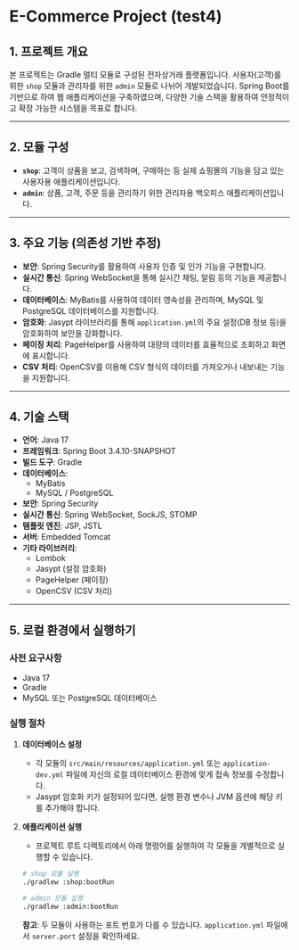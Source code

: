 # E-Commerce Project (test4)

## 1. 프로젝트 개요

본 프로젝트는 Gradle 멀티 모듈로 구성된 전자상거래 플랫폼입니다. 사용자(고객)를 위한 `shop` 모듈과 관리자를 위한 `admin` 모듈로 나뉘어 개발되었습니다. Spring Boot를 기반으로 하여 웹 애플리케이션을 구축하였으며, 다양한 기술 스택을 활용하여 안정적이고 확장 가능한 시스템을 목표로 합니다.

---

## 2. 모듈 구성

- **`shop`**: 고객이 상품을 보고, 검색하며, 구매하는 등 실제 쇼핑몰의 기능을 담고 있는 사용자용 애플리케이션입니다.
- **`admin`**: 상품, 고객, 주문 등을 관리하기 위한 관리자용 백오피스 애플리케이션입니다.

---

## 3. 주요 기능 (의존성 기반 추정)

- **보안**: Spring Security를 활용하여 사용자 인증 및 인가 기능을 구현합니다.
- **실시간 통신**: Spring WebSocket을 통해 실시간 채팅, 알림 등의 기능을 제공합니다.
- **데이터베이스**: MyBatis를 사용하여 데이터 영속성을 관리하며, MySQL 및 PostgreSQL 데이터베이스를 지원합니다.
- **암호화**: Jasypt 라이브러리를 통해 `application.yml`의 주요 설정(DB 정보 등)을 암호화하여 보안을 강화합니다.
- **페이징 처리**: PageHelper를 사용하여 대량의 데이터를 효율적으로 조회하고 화면에 표시합니다.
- **CSV 처리**: OpenCSV를 이용해 CSV 형식의 데이터를 가져오거나 내보내는 기능을 지원합니다.

---

## 4. 기술 스택

- **언어**: Java 17
- **프레임워크**: Spring Boot 3.4.10-SNAPSHOT
- **빌드 도구**: Gradle
- **데이터베이스**:
  - MyBatis
  - MySQL / PostgreSQL
- **보안**: Spring Security
- **실시간 통신**: Spring WebSocket, SockJS, STOMP
- **템플릿 엔진**: JSP, JSTL
- **서버**: Embedded Tomcat
- **기타 라이브러리**:
  - Lombok
  - Jasypt (설정 암호화)
  - PageHelper (페이징)
  - OpenCSV (CSV 처리)

---

## 5. 로컬 환경에서 실행하기

### 사전 요구사항

- Java 17
- Gradle
- MySQL 또는 PostgreSQL 데이터베이스

### 실행 절차

1.  **데이터베이스 설정**
    - 각 모듈의 `src/main/resources/application.yml` 또는 `application-dev.yml` 파일에 자신의 로컬 데이터베이스 환경에 맞게 접속 정보를 수정합니다.
    - Jasypt 암호화 키가 설정되어 있다면, 실행 환경 변수나 JVM 옵션에 해당 키를 추가해야 합니다.

2.  **애플리케이션 실행**
    - 프로젝트 루트 디렉토리에서 아래 명령어를 실행하여 각 모듈을 개별적으로 실행할 수 있습니다.

    ```bash
    # shop 모듈 실행
    ./gradlew :shop:bootRun

    # admin 모듈 실행
    ./gradlew :admin:bootRun
    ```

    **참고**: 두 모듈이 사용하는 포트 번호가 다를 수 있습니다. `application.yml` 파일에서 `server.port` 설정을 확인하세요.
